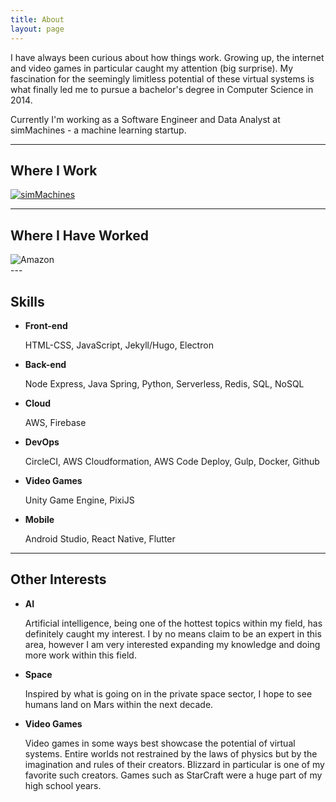 ```yaml
---
title: About
layout: page
---
```


<p>I have always been curious about how things work. Growing up, the internet and video games in particular caught my attention (big surprise). My fascination for the seemingly limitless potential of these virtual systems is what finally led me to pursue a bachelor's degree in Computer Science in 2014.</p>

Currently I'm working as a Software Engineer and Data Analyst at simMachines - a machine learning startup.

---

## Where I Work

<div class="side-by-side">
    <div class="toleft">
        <a href="https://simmachines.com/">
            <img class="image" src="{{ site.url }}/assets/images/simMachines_logo.png" alt="simMachines">
        </a>
    </div>
</div>

---

## Where I Have Worked

<div class="side-by-side">
    <div class="toleft">
        <img class="image" src="{{ site.url }}/assets/images/amazon_logo_RGB.jpg" alt="Amazon">
    </div>
</div>
---

## Skills

* **Front-end**

    HTML-CSS, JavaScript, Jekyll/Hugo, Electron

* **Back-end**

    Node Express, Java Spring, Python, Serverless, Redis, SQL, NoSQL

* **Cloud**

    AWS, Firebase

* **DevOps**

    CircleCI, AWS Cloudformation, AWS Code Deploy, Gulp, Docker, Github

* **Video Games**

    Unity Game Engine, PixiJS

* **Mobile**

    Android Studio, React Native, Flutter

---

## Other Interests

* **AI**

    Artificial intelligence, being one of the hottest topics within my field, has definitely caught my interest. I by no means claim to be an expert in this area, however I am very interested expanding my knowledge and doing more work within this field.
    
* **Space**

    Inspired by what is going on in the private space sector, I hope to see humans land on Mars within the next decade.

* **Video Games**

    Video games in some ways best showcase the potential of virtual systems. Entire worlds not restrained by the laws of physics but by the imagination and rules of their creators. Blizzard in particular is one of my favorite such creators. Games such as StarCraft were a huge part of my high school years.
